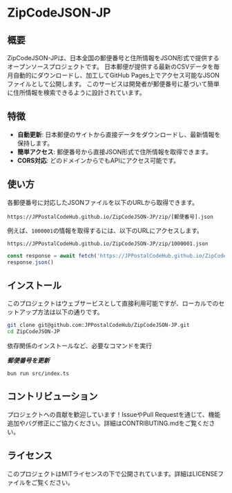 # ZipCodeJSON-JP

## 概要
ZipCodeJSON-JPは、日本全国の郵便番号と住所情報をJSON形式で提供するオープンソースプロジェクトです。
日本郵便が提供する最新のCSVデータを毎月自動的にダウンロードし、加工してGitHub Pages上でアクセス可能なJSONファイルとして公開します。
このサービスは開発者が郵便番号に基づいて簡単に住所情報を検索できるように設計されています。

## 特徴
- **自動更新**: 日本郵便のサイトから直接データをダウンロードし、最新情報を保持します。
- **簡単アクセス**: 郵便番号から直接JSON形式で住所情報を取得できます。
- **CORS対応**: どのドメインからでもAPIにアクセス可能です。

## 使い方

各郵便番号に対応したJSONファイルを以下のURLから取得できます。

```
https://JPPostalCodeHub.github.io/ZipCodeJSON-JP/zip/[郵便番号].json
```


例えば、`1000001`の情報を取得するには、以下のURLにアクセスします。

```
https://JPPostalCodeHub.github.io/ZipCodeJSON-JP/zip/1000001.json
```

```Javascript
const response = await fetch('https://JPPostalCodeHub.github.io/ZipCodeJSON-JP/zip/1000001.json')
response.json()
```


## インストール
このプロジェクトはウェブサービスとして直接利用可能ですが、ローカルでのセットアップ方法は以下の通りです。

```bash
git clone git@github.com:JPPostalCodeHub/ZipCodeJSON-JP.git
cd ZipCodeJSON-JP
```

依存関係のインストールなど、必要なコマンドを実行

***郵便番号を更新***
```
bun run src/index.ts
```

## コントリビューション
プロジェクトへの貢献を歓迎しています！IssueやPull Requestを通じて、機能追加やバグ修正にご協力ください。詳細はCONTRIBUTING.mdをご覧ください。

## ライセンス

このプロジェクトはMITライセンスの下で公開されています。詳細はLICENSEファイルをご覧ください。

